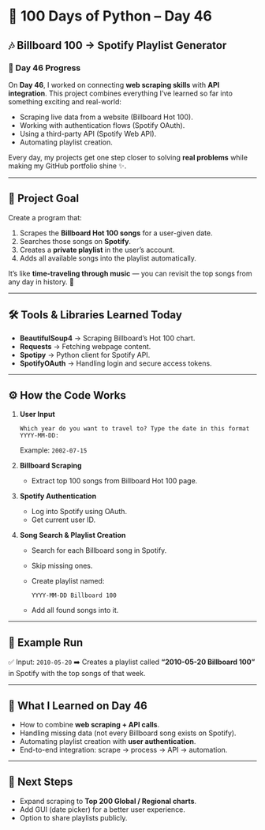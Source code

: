 # 🚀 100 Days of Python – Day 46

## 🎶 Billboard 100 → Spotify Playlist Generator

### 📅 Day 46 Progress

On **Day 46**, I worked on connecting **web scraping skills** with **API integration**.
This project combines everything I’ve learned so far into something exciting and real-world:

* Scraping live data from a website (Billboard Hot 100).
* Working with authentication flows (Spotify OAuth).
* Using a third-party API (Spotify Web API).
* Automating playlist creation.

Every day, my projects get one step closer to solving **real problems** while making my GitHub portfolio shine ✨.

---

## 🎯 Project Goal

Create a program that:

1. Scrapes the **Billboard Hot 100 songs** for a user-given date.
2. Searches those songs on **Spotify**.
3. Creates a **private playlist** in the user’s account.
4. Adds all available songs into the playlist automatically.

It’s like **time-traveling through music** — you can revisit the top songs from any day in history. 🎵

---

## 🛠️ Tools & Libraries Learned Today

* **BeautifulSoup4** → Scraping Billboard’s Hot 100 chart.
* **Requests** → Fetching webpage content.
* **Spotipy** → Python client for Spotify API.
* **SpotifyOAuth** → Handling login and secure access tokens.

---

## ⚙️ How the Code Works

1. **User Input**

   ```
   Which year do you want to travel to? Type the date in this format YYYY-MM-DD:
   ```

   Example: `2002-07-15`

2. **Billboard Scraping**

   * Extract top 100 songs from Billboard Hot 100 page.

3. **Spotify Authentication**

   * Log into Spotify using OAuth.
   * Get current user ID.

4. **Song Search & Playlist Creation**

   * Search for each Billboard song in Spotify.
   * Skip missing ones.
   * Create playlist named:

     ```
     YYYY-MM-DD Billboard 100
     ```
   * Add all found songs into it.

---

## 📸 Example Run

✅ Input: `2010-05-20`
➡️ Creates a playlist called **“2010-05-20 Billboard 100”** in Spotify with the top songs of that week.

---

## 🌟 What I Learned on Day 46

* How to combine **web scraping + API calls**.
* Handling missing data (not every Billboard song exists on Spotify).
* Automating playlist creation with **user authentication**.
* End-to-end integration: scrape → process → API → automation.

---

## 🔮 Next Steps 

* Expand scraping to **Top 200 Global / Regional charts**.
* Add GUI (date picker) for a better user experience.
* Option to share playlists publicly.

